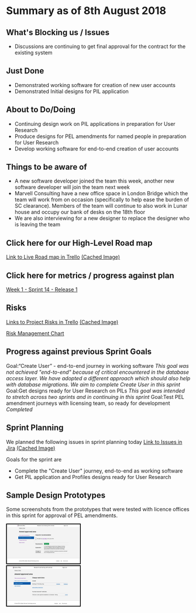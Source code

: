 # Summary as of 8th August 2018 
## What's Blocking us / Issues
* Discussions are continuing to get final approval for the contract for the existing system 

## Just Done
* Demonstrated working software for creation of new user accounts
* Demonstrated Initial designs for PIL application

## About to Do/Doing
* Continuing design work on PIL applications in preparation for User Research
* Produce designs for PEL amendments for named people in preparation for User Research
* Develop working software for end-to-end creation of user accounts

## Things to be aware of
* A new software developer joined the team this week, another new software developer will join the team next week
* Marvell Consulting have a new office space in London Bridge which the team will work from on occasion (specifically to help ease the burden of SC clearance).  Members of the team will continue to also work in Lunar house and occupy our bank of desks on the 18th floor
* We are also interviewing for a new designer to replace the designer who is leaving the team

## Click here for our High-Level Road map
[Link to Live Road map in Trello](https://trello.com/b/gDQdE01u/asl-roadmap)    [\(Cached Image\)](graphs/ASLRoadMap08082018.jpg)

## Click here for metrics / progress against plan
[Week 1 - Sprint 14 - Release 1](graphs/progress08082018.png)

## Risks
[Links to Project Risks in Trello](https://trello.com/b/VuFuCL7t/risk-register-and-kpis-asl-delivery)    [\(Cached Image\)](graphs/ASLRiskRegister08082018.jpg)

[Risk Management Chart](graphs/risk08082018.png)


## Progress against previous Sprint Goals

Goal:“Create User” - end-to-end journey in working software
*This goal was not achieved "end-to-end" because of critical encountered in the database access layer. We have adopted a different approach which should also help with database migrations. We aim to complete Create User in this sprint*
Goal:Get designs ready for User Research on PILs
*This goal was intended to stretch across two sprints and in continuing in this sprint*
Goal:Test PEL amendment journeys with licensing team, so ready for development
*Completed*

## Sprint Planning
We planned the following issues in sprint planning today [Link to Issues in Jira](https://jira.digital.homeoffice.gov.uk/secure/RapidBoard.jspa?rapidView=261)    [\(Cached Image\)](graphs/sprint08082018.png)

Goals for the sprint are
* Complete the "Create User" journey, end-to-end as working software
* Get PIL application and Profiles designs ready for User Research

## Sample Design Prototypes
Some screenshots from the prototypes that were tested with licence offices in this sprint for approval of PEL amendments.

<a href="graphs/proto1_08082018.png"><img src="graphs/proto1_08082018.png" alt="HTML5 Icon" width="200" style="border:2px solid black" /></a>
<br>
<a href="graphs/proto2_08082018.png"><img src="graphs/proto2_08082018.png" alt="HTML5 Icon" width="200" style="border:2px solid black" /></a>
